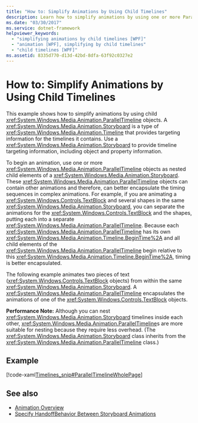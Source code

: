 ```yaml
---
title: "How to: Simplify Animations by Using Child Timelines"
description: Learn how to simplify animations by using one or more ParallelTimeline objects as nested child elements of a Storyboard.
ms.date: "03/30/2017"
ms.service: dotnet-framework
helpviewer_keywords:
  - "simplifying animations by child timelines [WPF]"
  - "animation [WPF], simplifying by child timelines"
  - "child timelines [WPF]"
ms.assetid: 8335d770-d13d-42bd-8dfa-63f92c0327e2
---
```

# How to: Simplify Animations by Using Child Timelines

This example shows how to simplify animations by using child <xref:System.Windows.Media.Animation.ParallelTimeline> objects. A <xref:System.Windows.Media.Animation.Storyboard> is a type of <xref:System.Windows.Media.Animation.Timeline> that provides targeting information for the timelines it contains. Use a <xref:System.Windows.Media.Animation.Storyboard> to provide timeline targeting information, including object and property information.

To begin an animation, use one or more <xref:System.Windows.Media.Animation.ParallelTimeline> objects as nested child elements of a <xref:System.Windows.Media.Animation.Storyboard>. These <xref:System.Windows.Media.Animation.ParallelTimeline> objects can contain other animations and therefore, can better encapsulate the timing sequences in complex animations. For example, if you are animating a <xref:System.Windows.Controls.TextBlock> and several shapes in the same <xref:System.Windows.Media.Animation.Storyboard>, you can separate the animations for the <xref:System.Windows.Controls.TextBlock> and the shapes, putting each into a separate <xref:System.Windows.Media.Animation.ParallelTimeline>. Because each <xref:System.Windows.Media.Animation.ParallelTimeline> has its own <xref:System.Windows.Media.Animation.Timeline.BeginTime%2A> and all child elements of the <xref:System.Windows.Media.Animation.ParallelTimeline> begin relative to this <xref:System.Windows.Media.Animation.Timeline.BeginTime%2A>, timing is better encapsulated.

The following example animates two pieces of text (<xref:System.Windows.Controls.TextBlock> objects) from within the same <xref:System.Windows.Media.Animation.Storyboard>. A <xref:System.Windows.Media.Animation.ParallelTimeline> encapsulates the animations of one of the <xref:System.Windows.Controls.TextBlock> objects.

**Performance Note:** Although you can nest <xref:System.Windows.Media.Animation.Storyboard> timelines inside each other, <xref:System.Windows.Media.Animation.ParallelTimeline>s are more suitable for nesting because they require less overhead. (The <xref:System.Windows.Media.Animation.Storyboard> class inherits from the <xref:System.Windows.Media.Animation.ParallelTimeline> class.)

## Example

[!code-xaml[Timelines_snip#ParallelTimelineWholePage](~/samples/snippets/csharp/VS_Snippets_Wpf/Timelines_snip/CS/ParallelTimelineExample.xaml#paralleltimelinewholepage)]

## See also

- [Animation Overview](animation-overview.md)
- [Specify HandoffBehavior Between Storyboard Animations](how-to-specify-handoffbehavior-between-storyboard-animations.md)
